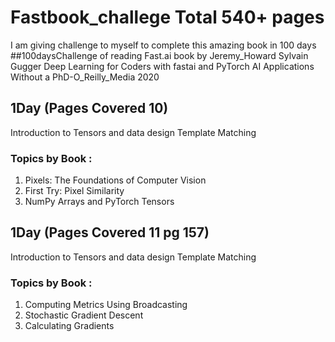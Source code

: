 # Fastbook_challege Total 540+ pages
I am giving challenge to myself to complete this amazing book in 100 days
##100daysChallenge
of reading Fast.ai book by Jeremy_Howard Sylvain Gugger Deep Learning for Coders with fastai and PyTorch AI Applications Without a PhD-O_Reilly_Media 2020


## 1Day (Pages Covered 10)
Introduction to Tensors and data design 
Template Matching
### Topics by Book :
1. Pixels: The Foundations of Computer Vision
2. First Try: Pixel Similarity
3. NumPy Arrays and PyTorch Tensors


## 1Day (Pages Covered 11 pg 157)
Introduction to Tensors and data design 
Template Matching
### Topics by Book :
1. Computing Metrics Using Broadcasting
2. Stochastic Gradient Descent
3. Calculating Gradients


